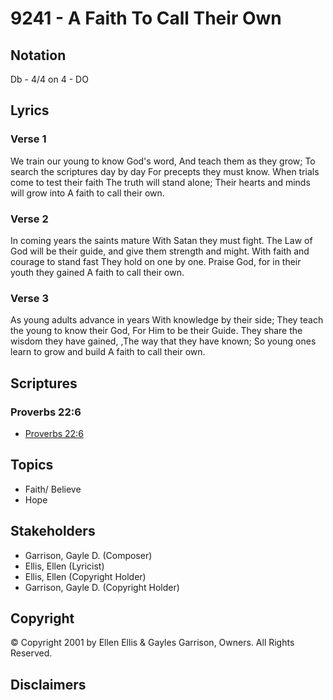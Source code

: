 # 9241 - A Faith To Call Their Own

## Notation

Db - 4/4 on 4 - DO

## Lyrics

### Verse 1

We train our young to know God's word, And teach them as they grow; To search the scriptures day by day For precepts they must know. When trials come to test their faith The truth will stand alone; Their hearts and minds will grow into A faith to call their own.

### Verse 2

In coming years the saints mature With Satan they must fight. The Law of God will be their guide, and give them strength and might. With faith and courage to stand fast They hold on one by one. Praise God, for in their youth they gained A faith to call their own.

### Verse 3

As young adults advance in years With knowledge by their side; They teach the young to know their God, For Him to be their Guide. They share the wisdom they have gained, ,The way that they have known; So young ones learn to grow and build A faith to call their own.


## Scriptures

### Proverbs 22:6

- [Proverbs 22:6](https://www.biblegateway.com/passage/?search=Proverbs%2022%3A6)


## Topics

- Faith/ Believe
- Hope

## Stakeholders

- Garrison, Gayle D. (Composer)
- Ellis, Ellen (Lyricist)
- Ellis, Ellen (Copyright Holder)
- Garrison, Gayle D. (Copyright Holder)

## Copyright

© Copyright 2001 by Ellen Ellis & Gayles Garrison, Owners. All Rights Reserved.


## Disclaimers


